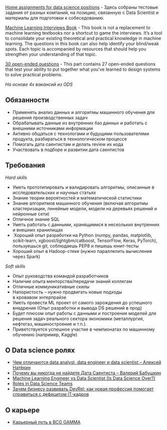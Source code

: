 [Home assignments for data science positions](https://github.com/slgero/testovoe) - Здесь собраны тестовые задания от разных компаний, на позицию, связанную с Data Scientist и материалы для подготовки к собеседованию.

[Machine Learning Interviews Book](https://huyenchip.com/ml-interviews-book/) - This book is not a replacement to machine learning textbooks nor a shortcut to game the interviews. It’s a tool to consolidate your existing theoretical and practical knowledge in machine learning. The questions in this book can also help identify your blind/weak spots. Each topic is accompanied by resources that should help you strengthen your understanding of that topic.

[30 open-ended questions](https://huyenchip.com/machine-learning-systems-design/toc.html) - This part contains 27 open-ended questions that test your ability to put together what you've learned to design systems to solve practical problems.

*На основе 4х вакансий из ODS*

## Обязанности
- Применять анализ данных и алгоритмы машинного обучения для решения производственных задач
- Обрабатывать данные из внутренних баз данных и работать с внешними источниками информации
- Активно общаться с технологами и будущими пользователями продукта, разбираться в технологическом процессе
- Помогать дата саентистам и делать review их кода
- Участвовать в подборе и развитии дата саентистов

## Требования
*Hard skills*
- Уметь прототипировать и валидировать алгоритмы, описанные в исследовательских и научных статьях
- Знание теории вероятностей и математической статистики
- Знание алгоритмов машинного обучения (включая алгоритмы кластеризации, линейные модели, модели на деревьях решений и нейронные сети)
- Отличное знание SQL
- Уметь работать с данными, хранящимися в нескольких внутренних и внешних хранилищах
-  Хороший опыт разработки на Python (numpy, pandas, matplotlib, scikit-learn, xgboost/lightgbm/catboost, TensorFlow, Keras, PyTorch), пользуешься git, соблюдаешь PEP8 и пишешь юнит-тесты
- Хороший опыт в Hadoop-стеке (нужно параллелить вычисления через Spark)

*Soft skills*
- Опыт руководства командой разработчиков
- Наличие опыта менторства/передачи знаний коллегам
- Отличные коммуникативные скилы
- Напористость – нужно продвигать новые подходы в кровавом энтерпрайзе
- Уметь провести ML проект от самого зарождения до успешного внедрения (Опыт разработки и вывода DS решений в прод)
- Будет плюсом опыт работы с данными и построения моделей для решения задач реального сектора экономики (металлургия, нефтегаз, машиностроение и т.п.).
- Приветствуется успешное участие в чемпионатах по машинному обучению (например, Kaggle)

## О Data science ролях
- [Чем отличаются data analyst, data engineer и data scientist – Алексей Натёкин](https://www.youtube.com/watch?app=desktop&v=lDkTNURDIaY)
- [Почему вы никогда не найдете Дата Саентиста – Валерий Бабушкин](https://www.youtube.com/watch?v=Cs3ae65tmKA&t=94s)
- [Machine Learning Engineer vs Data Scientist (Is Data Science Over?)](https://towardsdatascience.com/mlevsds-3c89425baabb)
- [Roles in Data Science Teams](https://www.youtube.com/watch?v=m5hLUknIi5c)
- [Зачем бизнесу развивать DevRel: как новая профессия помогает справиться с дефицитом IT-кадров](https://rb.ru/opinion/devrel-profession/?utm_source=vk.com&amp;utm_medium=social&amp;utm_campaign=post)

## О карьере
- [Карьерный путь в BCG GAMMA](https://careers.bcg.com/mos-bcg-gamma?fbclid=PAAaZG2vzBjYKbIIRqL6MJ6_7T_nilEVUv-tHFpD122KYDdj6PaMXGAGBPSRw)
